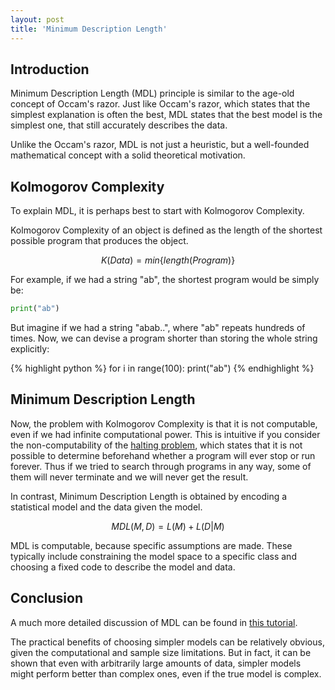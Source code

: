 ```yaml
---
layout: post
title: 'Minimum Description Length'
---
```


## Introduction

Minimum Description Length (MDL) principle is similar to the age-old concept of Occam's razor. Just like Occam's razor, which states that the simplest explanation is often the best, MDL states that the best model is the simplest one, that still accurately describes the data.

Unlike the Occam's razor, MDL is not just a heuristic, but a well-founded mathematical concept with a solid theoretical motivation.

## Kolmogorov Complexity
To explain MDL, it is perhaps best to start with Kolmogorov Complexity.

Kolmogorov Complexity of an object is defined as the length of the shortest possible program that produces the object.

$$
K(Data) = min\{length(Program)\}
$$

For example, if we had a string "ab", the shortest program would be simply be:

```python
print("ab") 
```

But imagine if we had a string "abab..", where "ab" repeats hundreds of times. Now, we can devise a program shorter than storing the whole string explicitly:

{% highlight python %}
for i in range(100):
    print("ab")
{% endhighlight %}

## Minimum Description Length

Now, the problem with Kolmogorov Complexity is that it is not computable, even if we had infinite computational power. This is intuitive if you consider the non-computability of the [halting problem](https://en.wikipedia.org/wiki/Halting_problem), which states that it is not possible to determine beforehand whether a program will ever stop or run forever. Thus if we tried to search through programs in any way, some of them will never terminate and we will never get the result.

In contrast, Minimum Description Length is obtained by encoding a statistical model and the data given the model.

$$
MDL(M, D) = L(M) + L(D|M)
$$

MDL is computable, because specific assumptions are made. These typically include constraining the model space to a specific class and choosing a fixed code to describe the model and data.

## Conclusion
A much more detailed discussion of MDL can be found in [this tutorial](https://arxiv.org/pdf/math/0406077.pdf).

The practical benefits of choosing simpler models can be relatively obvious, given the computational and sample size limitations. But in fact, it can be shown that even with arbitrarily large amounts of data, simpler models might perform better than complex ones, even if the true model is complex.